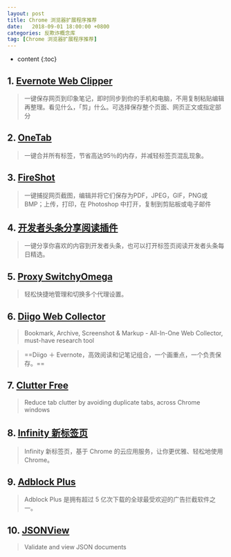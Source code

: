 ```yaml
---
layout: post
title: Chrome 浏览器扩展程序推荐
date:   2018-09-01 18:00:00 +0800
categories: 反欺诈概念库
tag: [Chrome 浏览器扩展程序推荐]
---
```

* content
{:toc}

## 1. [Evernote Web Clipper](https://chrome.google.com/webstore/detail/evernote-web-clipper/pioclpoplcdbaefihamjohnefbikjilc?hl=zh-CN)
> 一键保存网页到印象笔记，即时同步到你的手机和电脑，不用复制粘贴编辑再整理。看见什么，「剪」什么。可选择保存整个页面、网页正文或指定部分

## 2. [OneTab](https://chrome.google.com/webstore/detail/onetab/chphlpgkkbolifaimnlloiipkdnihall?hl=zh-CN)
> 一键合并所有标签，节省高达95％的内存，并减轻标签页混乱现象。

## 3. [FireShot](https://chrome.google.com/webstore/detail/take-webpage-screenshots/mcbpblocgmgfnpjjppndjkmgjaogfceg?hl=zh-CN)
> 一键捕捉网页截图，编辑并将它们保存为PDF，JPEG，GIF，PNG或BMP；上传，打印，在 Photoshop 中打开，复制到剪贴板或电子邮件

## 4. [开发者头条分享阅读插件](https://chrome.google.com/webstore/detail/%E5%BC%80%E5%8F%91%E8%80%85%E5%A4%B4%E6%9D%A1%E5%88%86%E4%BA%AB%E9%98%85%E8%AF%BB%E6%8F%92%E4%BB%B6/kdchifnbpeflbphakmpbcfdjeidkfeop?hl=zh-CN)
> 一键分享你喜欢的内容到开发者头条，也可以打开标签页阅读开发者头条每日精选。

## 5. [Proxy SwitchyOmega](https://chrome.google.com/webstore/detail/proxy-switchyomega/padekgcemlokbadohgkifijomclgjgif?hl=zh-CN)
> 轻松快捷地管理和切换多个代理设置。

## 6. [Diigo Web Collector](https://chrome.google.com/webstore/detail/diigo-web-collector-captu/pnhplgjpclknigjpccbcnmicgcieojbh?hl=zh-CN)
> Bookmark, Archive, Screenshot & Markup - All-In-One Web Collector, must-have research tool

> ==Diigo ＋ Evernote，高效阅读和记笔记组合，一个画重点，一个负责保存。==

## 7. [Clutter Free](https://chrome.google.com/webstore/detail/clutter-free-prevent-dupl/iipjdmnoigaobkamfhnojmglcdbnfaaf?hl=zh-CN) 
> Reduce tab clutter by avoiding duplicate tabs, across Chrome windows

## 8. [Infinity 新标签页](https://chrome.google.com/webstore/detail/infinity-new-tab/dbfmnekepjoapopniengjbcpnbljalfg?hl=zh-CN)
> Infinity 新标签页，基于 Chrome 的云应用服务，让你更优雅、轻松地使用Chrome。

## 9. [Adblock Plus](https://chrome.google.com/webstore/detail/adblock-plus/cfhdojbkjhnklbpkdaibdccddilifddb?hl=zh-CN)
> Adblock Plus 是拥有超过 5 亿次下载的全球最受欢迎的广告拦截软件之一。
 
## 10. [JSONView](https://chrome.google.com/webstore/detail/jsonview/chklaanhfefbnpoihckbnefhakgolnmc?hl=zh-CN)
> Validate and view JSON documents

 

